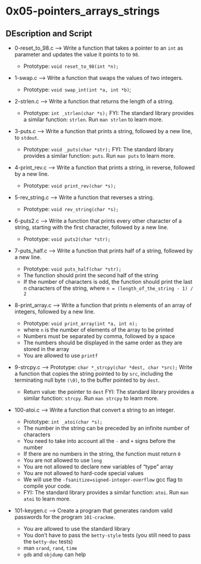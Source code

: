 # 0x05-pointers_arrays_strings

## DEscription and Script

* 0-reset_to_98.c --> Write a function that takes a pointer to an ``int`` as parameter and updates the value it points to to ``98``.
   * Prototype: ``void reset_to_98(int *n);``

* 1-swap.c --> Write a function that swaps the values of two integers.
   * Prototype: ``void swap_int(int *a, int *b)``;

* 2-strlen.c --> Write a function that returns the length of a string.
   * Prototype: ``int _strlen(char *s);``
  FYI: The standard library provides a similar function: ``strlen``. Run ``man strlen`` to learn more.

* 3-puts.c --> Write a function that prints a string, followed by a new line, to ``stdout``.
   * Prototype: ``void _puts(char *str);``
  FYI: The standard library provides a similar function: ``puts``. Run ``man puts`` to learn more.

* 4-print_rev.c --> Write a function that prints a string, in reverse, followed by a new line.
   * Prototype: ``void print_rev(char *s);``

* 5-rev_string.c --> Write a function that reverses a string.
   * Prototype: ``void rev_string(char *s);``

* 6-puts2.c --> Write a function that prints every other character of a string, starting with the first character, followed by a new line.
   * Prototype: ``void puts2(char *str);``

* 7-puts_half.c --> Write a function that prints half of a string, followed by a new line.
   * Prototype: ``void puts_half(char *str);``
   * The function should print the second half of the string
   * If the number of characters is odd, the function should print the last n characters of the string, where ``n = (length_of_the_string - 1) / 2``

* 8-print_array.c --> Write a function that prints n elements of an array of integers, followed by a new line.
   * Prototype: ``void print_array(int *a, int n);``
   * where ``n`` is the number of elements of the array to be printed
   * Numbers must be separated by comma, followed by a space
   * The numbers should be displayed in the same order as they are stored in the array
   * You are allowed to use ``printf``

* 9-strcpy.c -->   Prototype: ``char *_strcpy(char *dest, char *src);``
Write a function that copies the string pointed to by ``src``, including the terminating null byte ``(\0)``, to the buffer pointed to by ``dest``.
    * Return value: the pointer to ``dest``
   FYI: The standard library provides a similar function: ``strcpy``. Run ``man strcpy`` to learn more.

* 100-atoi.c --> Write a function that convert a string to an integer.
    * Prototype: ``int _atoi(char *s);``
    * The number in the string can be preceded by an infinite number of characters
    * You need to take into account all the ``-`` and ``+`` signs before the number
    * If there are no numbers in the string, the function must return ``0``
    * You are not allowed to use ``long``
    * You are not allowed to declare new variables of “type” array
    * You are not allowed to hard-code special values
    * We will use the ``-fsanitize=signed-integer-overflow`` gcc flag to compile your code.
    - FYI: The standard library provides a similar function: ``atoi``. Run ``man atoi`` to learn more.

* 101-keygen.c --> Create a program that generates random valid passwords for the program ``101-crackme``.
    * You are allowed to use the standard library
    * You don’t have to pass the ``betty-style`` tests (you still need to pass the ``betty-doc`` tests)
    * man ``srand``, ``rand``, ``time``
    * ``gdb`` and ``objdump`` can help
